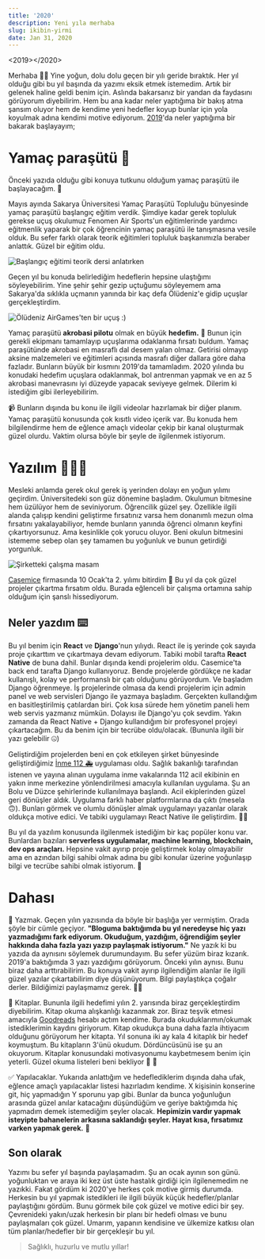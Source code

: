 ```yaml
---
title: '2020'
description: Yeni yıla merhaba
slug: ikibin-yirmi
date: Jan 31, 2020
---
```


<2019></2020>

Merhaba 🙌🏽 Yine yoğun, dolu dolu geçen bir yılı geride bıraktık. Her yıl olduğu gibi bu yıl başında da yazımı eksik etmek istemedim. Artık bir gelenek haline geldi benim için. Aslında bakarsanız bir yandan da faydasını görüyorum diyebilirim. Hem bu ana kadar neler yaptığıma bir bakış atma şansım oluyor hem de kendime yeni hedefler koyup bunlar için yola koyulmak adına kendimi motive ediyorum. [2019](http://www.ozturkenes.com/yeniyil/2018/12/31/ikibinondokuz/)'da neler yaptığıma bir bakarak başlayayım;

# Yamaç paraşütü 🚀

Önceki yazıda olduğu gibi konuya tutkunu olduğum yamaç paraşütü ile başlayacağım. 🤩

Mayıs ayında Sakarya Üniversitesi Yamaç Paraşütü Topluluğu bünyesinde yamaç paraşütü başlangıç eğitim verdik. Şimdiye kadar gerek topluluk gerekse uçuş okulumuz Fenomen Air Sports'un eğitimlerinde yardımcı eğitmenlik yaparak bir çok öğrencinin yamaç paraşütü ile tanışmasına vesile olduk. Bu sefer farklı olarak teorik eğitimleri topluluk başkanımızla beraber anlattık. Güzel bir eğitim oldu.

![Başlangıç eğitimi teorik dersi anlatırken](../../../../../images/teorik-anlatirken.jpeg)

Geçen yıl bu konuda belirlediğim hedeflerin hepsine ulaştığımı söyleyebilirim. Yine şehir şehir gezip uçtuğumu söyleyemem ama Sakarya'da sıklıkla uçmanın yanında bir kaç defa Ölüdeniz'e gidip uçuşlar gerçekleştirdim.

![Ölüdeniz AirGames'ten bir uçuş :)](../../../../../images/paragliding-oludeniz.jpeg)

Yamaç paraşütü **akrobasi pilotu** olmak en büyük **hedefim.** 🎯 Bunun için gerekli ekipmanı tamamlayıp uçuşlarıma odaklanma fırsatı buldum. Yamaç paraşütünde akrobasi en masraflı dal desem yalan olmaz. Getirisi olmayıp aksine malzemeleri ve eğitimleri açısında masrafı diğer dallara göre daha fazladır. Bunların büyük bir kısmını 2019'da tamamladım. 2020 yılında bu konudaki hedefim uçuşlara odaklanmak, bol antrenman yapmak ve en az 5 akrobasi manevrasını iyi düzeyde yapacak seviyeye gelmek. Dilerim ki istediğim gibi ilerleyebilirim.

📹 Bunların dışında bu konu ile ilgili videolar hazırlamak bir diğer planım. Yamaç paraşütü konusunda çok kısıtlı video içerik var. Bu konuda hem bilgilendirme hem de eğlence amaçlı videolar çekip bir kanal oluşturmak güzel olurdu. Vaktim olursa böyle bir şeyle de ilgilenmek istiyorum.

# Yazılım 👨🏻‍💻

Mesleki anlamda gerek okul gerek iş yerinden dolayı en yoğun yılımı geçirdim. Üniversitedeki son güz dönemine başladım. Okulumun bitmesine hem üzülüyor hem de seviniyorum. Öğrencilik güzel şey. Özellikle ilgili alanda çalışıp kendini geliştirme fırsatınız varsa hem donanımlı mezun olma fırsatını yakalayabiliyor, hemde bunların yanında öğrenci olmanın keyfini çıkartıyorsunuz. Ama kesinlikle çok yorucu oluyor. Beni okulun bitmesini istememe sebep olan şey tamamen bu yoğunluk ve bunun getirdiği yorgunluk.

![Şirketteki çalışma masam](../../../../../images/casemice-calisma-masasi.jpg)

[Casemice](https://casemice.com) firmasında 10 Ocak'ta 2. yılımı bitirdim 🥳 Bu yıl da çok güzel projeler çıkartma fırsatım oldu. Burada eğlenceli bir çalışma ortamına sahip olduğum için şanslı hissediyorum.

## Neler yazdım ⌨️

Bu yıl benim için **React** ve **Django**'nun yılıydı. React ile iş yerinde çok sayıda proje çıkarttım ve çıkartmaya devam ediyorum. Tabiki mobil tarafta **React Native** de buna dahil. Bunlar dışında kendi projelerim oldu. Casemice'ta back end tarafta Django kullanıyoruz. Bende projelerde gördükçe ne kadar kullanışlı, kolay ve performanslı bir çatı olduğunu görüyordum. Ve başladım Django öğrenmeye. İş projelerinde olmasa da kendi projelerim için admin panel ve web servisleri Django ile yazmaya başladım. Gerçekten kullandığım en basitleştirilmiş çatılardan biri. Çok kısa sürede hem yönetim paneli hem web servis yazmanız mümkün. Dolayısı ile Django'yu çok sevdim. Yakın zamanda da React Native + Django kullandığım bir profesyonel projeyi çıkartacağım. Bu da benim için bir tecrübe oldu/olacak. (Bununla ilgili bir yazı gelebilir 🤐)

Geliştirdiğim projelerden beni en çok etkileyen şirket bünyesinde geliştirdiğimiz [İnme 112 🚑](https://apps.apple.com/us/app/i-nme-112/id1479159146) uygulaması oldu. Sağlık bakanlığı tarafından istenen ve yayına alınan uygulama inme vakalarında 112 acil ekibinin en yakın inme merkezine yönlendirilmesi amacıyla kullanılan uygulama. Şu an Bolu ve Düzce şehirlerinde kullanılmaya başlandı. Acil ekiplerinden güzel geri dönüşler aldık. Uygulama farklı haber platformlarına da çıktı (mesela 🙃). Bunları görmek ve olumlu dönüşler almak uygulamayı yazanlar olarak oldukça motive edici. Ve tabiki uygulamayı React Native ile geliştirdim. 👊🏽

Bu yıl da yazılım konusunda ilgilenmek istediğim bir kaç popüler konu var. Bunlardan bazıları **serverless uygulamalar, machine learning, blockchain, dev ops araçları.** Hepsine vakit ayırıp proje geliştirmek kolay olmayabilir ama en azından bilgi sahibi olmak adına bu gibi konular üzerine yoğunlaşıp bilgi ve tecrübe sahibi olmak istiyorum. 🎯

# Dahası

📝 Yazmak. Geçen yılın yazısında da böyle bir başlığa yer vermiştim. Orada şöyle bir cümle geçiyor. **"Bloguma baktığımda bu yıl neredeyse hiç yazı yazmadığımı fark ediyorum. Okuduğum, yazdığım, öğrendiğim şeyler hakkında daha fazla yazı yazıp paylaşmak istiyorum."** Ne yazık ki bu yazıda da aynısını söylemek durumundayım. Bu sefer yüzüm biraz kızarık. 2019'a baktığımda 3 yazı yazdığımı görüyorum. Önceki yılın aynısı. Bunu biraz daha arttırabilirim. Bu konuya vakit ayırıp ilgilendiğim alanlar ile ilgili güzel yazılar çıkartabilirim diye düşünüyorum. Bilgi paylaştıkça çoğalır derler. Bildiğimizi paylaşmamız gerek. 🙌🏽

📘 Kitaplar. Bununla ilgili hedefimi yılın 2. yarısında biraz gerçekleştirdim diyebilirim. Kitap okuma alışkanlığı kazanmak zor. Biraz teşvik etmesi amacıyla [Goodreads](https://www.goodreads.com/user/show/102775572-enes-zt-rk) hesabı açtım kendime. Burada okuduklarımın/okumak istediklerimin kaydını giriyorum. Kitap okudukça buna daha fazla ihtiyacım olduğunu görüyorum her kitapta. Yıl sonuna iki ay kala 4 kitaplık bir hedef koymuştum. Bu kitapların 3'ünü okudum. Dördüncüsünü ise şu an okuyorum. Kitaplar konusundaki motivasyonumu kaybetmesem benim için yeterli. Güzel okuma listeleri beni bekliyor 📖 👀

✅ Yapılacaklar. Yukarıda anlattığım ve hedeflediklerim dışında daha ufak, eğlence amaçlı yapılacaklar listesi hazırladım kendime. X kişisinin konserine git, hiç yapmadığın Y sporunu yap gibi. Bunlar da bunca yoğunluğun arasında güzel anılar katacağını düşündüğüm ve geriye baktığımda hiç yapmadım demek istemediğim şeyler olacak. **Hepimizin vardır yapmak isteyipte bahanelerin arkasına saklandığı şeyler. Hayat kısa, fırsatımız varken yapmak gerek.** 🥳

## Son olarak

Yazımı bu sefer yıl başında paylaşamadım. Şu an ocak ayının son günü. yoğunluktan ve araya iki kez üst üste hastalık girdiği için ilgilenemedim ne yazıkki. Fakat gördüm ki 2020'ye herkes çok motive girmiş durumda. Herkesin bu yıl yapmak istedikleri ile ilgili büyük küçük hedefler/planlar paylaştığını gördüm. Bunu görmek bile çok güzel ve motive edici bir şey. Çevrenideki yakın/uzak herkesin bir planı bir hedefi olması ve bunu paylaşmaları çok güzel. Umarım, yapanın kendisine ve ülkemize katkısı olan tüm planlar/hedefler bir bir gerçekleşir bu yıl.

> Sağlıklı, huzurlu ve mutlu yıllar!
